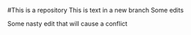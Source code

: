 #This is a repository
This is text in a new branch
Some edits 

Some nasty edit that will cause a conflict
